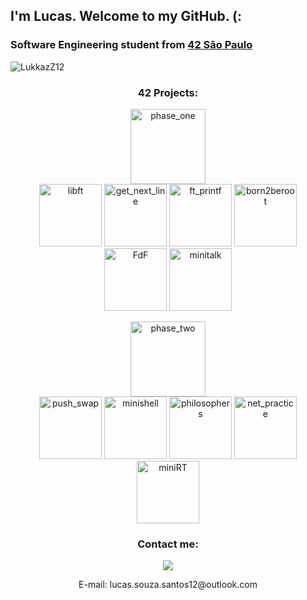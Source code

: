 ## I'm Lucas. Welcome to my GitHub. (:
### Software Engineering student from [42 São Paulo](https://www.42sp.org.br/)


<p align="left"> <img src="https://komarev.com/ghpvc/?username=LukkazZ12&label=Profile%20views&color=0e75b6&style=flat" alt="LukkazZ12"/> </p>

<h3 align=center>42 Projects:</h3>
<p align="center">
<a href ="https://github.com/LukkazZ12/42Cursus/tree/master/0-phase_one"><img src="https://game.42sp.org.br/static/assets/achievements/phase_onee.png" alt="phase_one" height="120" width="120"/>
<br />
<a href ="https://github.com/LukkazZ12/42Cursus/tree/master/0-phase_one/00-libft"><img src="https://game.42sp.org.br/static/assets/achievements/libftm.png" alt="libft" height="100" width="100"/></a>
<a href="https://github.com/LukkazZ12/42Cursus/tree/master/0-phase_one/01-get_next_line"><img src="https://game.42sp.org.br/static/assets/achievements/get_next_linem.png" alt="get_next_line" height="100" width="100"/></a>
<a href="https://github.com/LukkazZ12/42Cursus/tree/master/0-phase_one/02-ft_printf"><img src="https://game.42sp.org.br/static/assets/achievements/ft_printfm.png" alt="ft_printf" height="100" width="100"/></a>
<a href="https://github.com/LukkazZ12/42Cursus/tree/master/0-phase_one/03-born2beroot"><img src="https://game.42sp.org.br/static/assets/achievements/born2berootm.png" alt="born2beroot" height="100" width="100"/></a>
<a href="https://github.com/LukkazZ12/42Cursus/tree/master/0-phase_one/04-FdF"><img src="https://game.42sp.org.br/static/assets/achievements/fdfm.png" alt="FdF" height="100" width="100"/></a>
<a href="https://github.com/LukkazZ12/42Cursus/tree/master/0-phase_one/05-minitalk"><img src="https://game.42sp.org.br/static/assets/achievements/minitalkm.png" alt="minitalk" height="100" width="100"/></a>

<p align="center">
<a href ="https://github.com/LukkazZ12/42Cursus/tree/master/1-phase_two"><img src="https://game.42sp.org.br/static/assets/achievements/phase_twon.png" alt="phase_two" height="120" width="120"/>
<br />
<a href ="https://github.com/LukkazZ12/42Cursus/tree/master/1-phase_two/10-push_swap"><img src="https://game.42sp.org.br/static/assets/achievements/push_swape.png" alt="push_swap" height="100" width="100"/></a>
<a href ="https://github.com/LukkazZ12/42Cursus/tree/master/1-phase_two/11-minishell"><img src="https://game.42sp.org.br/static/assets/achievements/minishellm.png" alt="minishell" height="100" width="100"/></a>
<a href ="https://github.com/LukkazZ12/42Cursus/tree/master/1-phase_two/12-philosophers"><img src="https://game.42sp.org.br/static/assets/achievements/philosopherse.png" alt="philosophers" height="100" width="100"/></a>
<a href ="https://github.com/LukkazZ12/42Cursus/tree/master/1-phase_two/13-net_practice"><img src="https://game.42sp.org.br/static/assets/achievements/netpracticee.png" alt="net_practice" height="100" width="100"/></a>
<a href ="https://github.com/LukkazZ12/42Cursus/tree/master/1-phase_two/14-miniRT"><img src="https://game.42sp.org.br/static/assets/achievements/minirtm.png" alt="miniRT" height="100" width="100"/></a>
</a>
</p>

<h3 align="center">Contact me:</h3>
<div align="center"> 
  
[![](https://img.shields.io/badge/LinkedIn-0077B5?style=for-the-badge&logo=linkedin&color=fe6e95&logoColor=white)](https://www.linkedin.com/in/lucas-de-s-santos/)
</div>
<p align="center">
E-mail: lucas.souza.santos12@outlook.com
</p>
